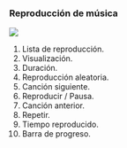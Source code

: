 ### Reproducción de música

![](http://static.energysistem.com/images/manuals/42689/57f378ba76557.jpg)

1. Lista de reproducción.
2. Visualización.
3. Duración.
4. Reproducción aleatoria.
5. Canción siguiente.
6. Reproducir / Pausa.
7. Canción anterior.
8. Repetir.
9. Tiempo reproducido.
10. Barra de progreso.

